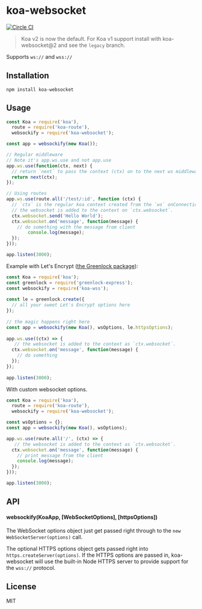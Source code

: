 # koa-websocket

[![Circle CI](https://circleci.com/gh/kudos/koa-websocket.svg?style=svg)](https://circleci.com/gh/kudos/koa-websocket)

> Koa v2 is now the default. For Koa v1 support install with koa-websocket@2 and see the `legacy` branch.

Supports `ws://` and `wss://`

## Installation

`npm install koa-websocket`

## Usage

```js
const Koa = require('koa'),
  route = require('koa-route'),
  websockify = require('koa-websocket');

const app = websockify(new Koa());

// Regular middleware
// Note it's app.ws.use and not app.use
app.ws.use(function(ctx, next) {
  // return `next` to pass the context (ctx) on to the next ws middleware
  return next(ctx);
});

// Using routes
app.ws.use(route.all('/test/:id', function (ctx) {
  // `ctx` is the regular koa context created from the `ws` onConnection `socket.upgradeReq` object.
  // the websocket is added to the context on `ctx.websocket`.
  ctx.websocket.send('Hello World');
  ctx.websocket.on('message', function(message) {
    // do something with the message from client
        console.log(message);
  });
}));

app.listen(3000);
```

Example with Let's Encrypt ([the Greenlock package](https://git.daplie.com/Daplie/greenlock-koa)):

```js
const Koa = require('koa');
const greenlock = require('greenlock-express');
const websockify = require('koa-wss');
 
const le = greenlock.create({
  // all your sweet Let's Encrypt options here
});
 
// the magic happens right here
const app = websockify(new Koa(), wsOptions, le.httpsOptions);
 
app.ws.use((ctx) => {
   // the websocket is added to the context as `ctx.websocket`.
  ctx.websocket.on('message', function(message) {
    // do something
  });
});
 
app.listen(3000);
```

With custom websocket options.

```js
const Koa = require('koa'),
  route = require('koa-route'),
  websockify = require('koa-websocket');

const wsOptions = {};
const app = websockify(new Koa(), wsOptions);

app.ws.use(route.all('/', (ctx) => {
   // the websocket is added to the context as `ctx.websocket`.
  ctx.websocket.on('message', function(message) {
    // print message from the client
    console.log(message);
  });
}));

app.listen(3000);
```

## API
#### websockify(KoaApp, [WebSocketOptions], [httpsOptions])
The WebSocket options object just get passed right through to the `new WebSocketServer(options)` call.

The optional HTTPS options object gets passed right into `https.createServer(options)`. If the HTTPS options are 
passed in, koa-websocket will use the built-in Node HTTPS server to provide support for the `wss://` protocol.

## License
MIT